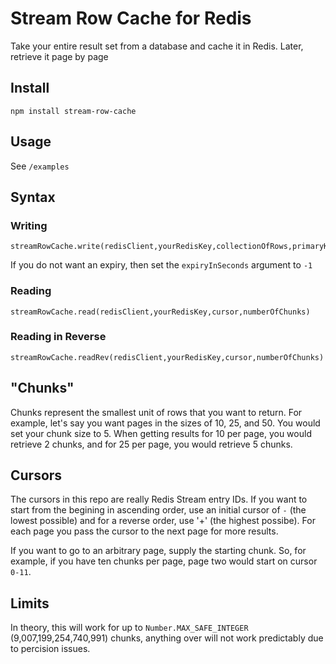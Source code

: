 # Stream Row Cache for Redis

Take your entire result set from a database and cache it in Redis. Later, retrieve it page by page

## Install

```
npm install stream-row-cache
```

## Usage

See `/examples`

## Syntax

### Writing
```
streamRowCache.write(redisClient,yourRedisKey,collectionOfRows,primaryKeyInRows,expiryInSeconds,chunkSize)
```

If you do not want an expiry, then set the `expiryInSeconds` argument to `-1`

### Reading
```
streamRowCache.read(redisClient,yourRedisKey,cursor,numberOfChunks)
```

### Reading in Reverse
```
streamRowCache.readRev(redisClient,yourRedisKey,cursor,numberOfChunks)
```

## "Chunks"

Chunks represent the smallest unit of rows that you want to return. For example, let's say you want pages in the sizes of 10, 25, and 50. You would set your chunk size to 5. When getting results for 10 per page, you would retrieve 2 chunks, and for 25 per page, you would retrieve 5 chunks. 

## Cursors

The cursors in this repo are really Redis Stream entry IDs. If you want to start from the begining in ascending order, use an initial cursor of `-` (the lowest possible) and for a reverse order, use '+' (the highest possibe). For each page you pass the cursor to the next page for more results.

If you want to go to an arbitrary page, supply the starting chunk. So, for example, if you have ten chunks per page, page two would start on cursor `0-11`.

## Limits 

In theory, this will work for up to `Number.MAX_SAFE_INTEGER` (9,007,199,254,740,991) chunks, anything over will not work predictably due to percision issues. 